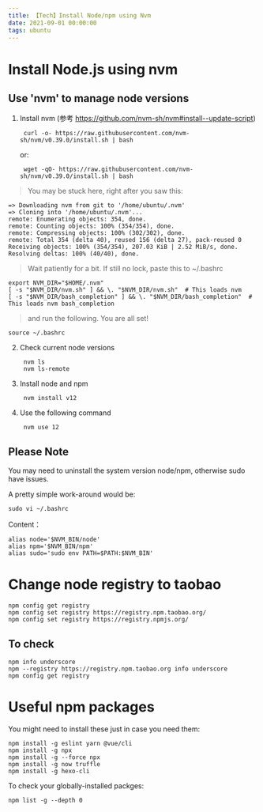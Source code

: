 ```yaml
---
title: 【Tech】Install Node/npm using Nvm
date: 2021-09-01 00:00:00
tags: ubuntu
---
```


# Install Node.js using nvm

## Use 'nvm' to manage node versions

1. Install nvm (参考 https://github.com/nvm-sh/nvm#install--update-script)
    
		curl -o- https://raw.githubusercontent.com/nvm-sh/nvm/v0.39.0/install.sh | bash

	or:
	
		wget -qO- https://raw.githubusercontent.com/nvm-sh/nvm/v0.39.0/install.sh | bash

> You may be stuck here, right after you saw this:

    => Downloading nvm from git to '/home/ubuntu/.nvm'
    => Cloning into '/home/ubuntu/.nvm'...
    remote: Enumerating objects: 354, done.
    remote: Counting objects: 100% (354/354), done.
    remote: Compressing objects: 100% (302/302), done.
    remote: Total 354 (delta 40), reused 156 (delta 27), pack-reused 0
    Receiving objects: 100% (354/354), 207.03 KiB | 2.52 MiB/s, done.
    Resolving deltas: 100% (40/40), done.

> Wait patiently for a bit. If still no lock, paste this to ~/.bashrc

    export NVM_DIR="$HOME/.nvm"
    [ -s "$NVM_DIR/nvm.sh" ] && \. "$NVM_DIR/nvm.sh"  # This loads nvm
    [ -s "$NVM_DIR/bash_completion" ] && \. "$NVM_DIR/bash_completion"  # This loads nvm bash_completion

> and run the following. You are all set!

    source ~/.bashrc

2. Check current node versions

        nvm ls
        nvm ls-remote

3. Install node and npm

        nvm install v12

4. Use the following command

        nvm use 12

## Please Note

You may need to uninstall the system version node/npm, otherwise sudo have issues.

A pretty simple work-around would be:

    sudo vi ~/.bashrc

Content：

    alias node='$NVM_BIN/node'
    alias npm='$NVM_BIN/npm'
    alias sudo='sudo env PATH=$PATH:$NVM_BIN'

# Change node registry to taobao

    npm config get registry
    npm config set registry https://registry.npm.taobao.org/
    npm config set registry https://registry.npmjs.org/

## To check

    npm info underscore
    npm --registry https://registry.npm.taobao.org info underscore
    npm config get registry

# Useful npm packages

You might need to install these just in case you need them:

    npm install -g eslint yarn @vue/cli
    npm install -g npx
    npm install -g --force npx
    npm install -g now truffle
    npm install -g hexo-cli

To check your globally-installed packges:

    npm list -g --depth 0
